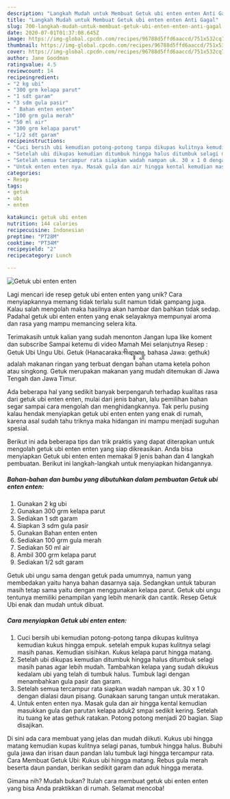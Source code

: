```yaml
---
description: "Langkah Mudah untuk Membuat Getuk ubi enten enten Anti Gagal"
title: "Langkah Mudah untuk Membuat Getuk ubi enten enten Anti Gagal"
slug: 700-langkah-mudah-untuk-membuat-getuk-ubi-enten-enten-anti-gagal
date: 2020-07-01T01:37:08.645Z
image: https://img-global.cpcdn.com/recipes/96788d5ffd6aaccd/751x532cq70/getuk-ubi-enten-enten-foto-resep-utama.jpg
thumbnail: https://img-global.cpcdn.com/recipes/96788d5ffd6aaccd/751x532cq70/getuk-ubi-enten-enten-foto-resep-utama.jpg
cover: https://img-global.cpcdn.com/recipes/96788d5ffd6aaccd/751x532cq70/getuk-ubi-enten-enten-foto-resep-utama.jpg
author: Jane Goodman
ratingvalue: 4.5
reviewcount: 14
recipeingredient:
- "2 kg ubi"
- "300 grm kelapa parut"
- "1 sdt garam"
- "3 sdm gula pasir"
- " Bahan enten enten"
- "100 grm gula merah"
- "50 ml air"
- "300 grm kelapa parut"
- "1/2 sdt garam"
recipeinstructions:
- "Cuci bersih ubi kemudian potong-potong tanpa dikupas kulitnya kemudian kukus hingga empuk. setelah empuk kupas kulitnya selagi masih panas. Kemudian sisihkan. Kukus kelapa parut hingga matang."
- "Setelah ubi dikupas kemudian ditumbuk hingga halus ditumbuk selagi masih panas agar lebih mudah. Tambahkan kelapa yang sudah dikukus kedalam ubi yang telah di tumbuk halus. Tumbuk lagi dengan menambahkan gula pasir dan garam."
- "Setelah semua tercampur rata siapkan wadah nampan uk. 30 x 1 0 dengan dialasi daun pisang. Gunakaan sarung tangan untuk meratakan."
- "Untuk enten enten nya. Masak gula dan air hingga kental kemudian masukkan gula dan parutan kelapa aduk2 smpai sedikit kering. Setelah itu tuang ke atas gethuk ratakan. Potong potong menjadi 20 bagian. Siap disajikan."
categories:
- Resep
tags:
- getuk
- ubi
- enten

katakunci: getuk ubi enten 
nutrition: 144 calories
recipecuisine: Indonesian
preptime: "PT28M"
cooktime: "PT34M"
recipeyield: "2"
recipecategory: Lunch

---
```



![Getuk ubi enten enten](https://img-global.cpcdn.com/recipes/96788d5ffd6aaccd/751x532cq70/getuk-ubi-enten-enten-foto-resep-utama.jpg)

Lagi mencari ide resep getuk ubi enten enten yang unik? Cara menyiapkannya memang tidak terlalu sulit namun tidak gampang juga. Kalau salah mengolah maka hasilnya akan hambar dan bahkan tidak sedap. Padahal getuk ubi enten enten yang enak selayaknya mempunyai aroma dan rasa yang mampu memancing selera kita.

Terimakasih untuk kalian yang sudah menonton Jangan lupa like koment dan subscribe Sampai ketemu di video Mamah Mei selanjutnya Resep : Getuk Ubi Ungu Ubi. Getuk (Hanacaraka:ꦒꦼꦛꦸꦏ꧀, bahasa Jawa: gethuk) adalah makanan ringan yang terbuat dengan bahan utama ketela pohon atau singkong. Getuk merupakan makanan yang mudah ditemukan di Jawa Tengah dan Jawa Timur.

Ada beberapa hal yang sedikit banyak berpengaruh terhadap kualitas rasa dari getuk ubi enten enten, mulai dari jenis bahan, lalu pemilihan bahan segar sampai cara mengolah dan menghidangkannya. Tak perlu pusing kalau hendak menyiapkan getuk ubi enten enten yang enak di rumah, karena asal sudah tahu triknya maka hidangan ini mampu menjadi suguhan spesial.


Berikut ini ada beberapa tips dan trik praktis yang dapat diterapkan untuk mengolah getuk ubi enten enten yang siap dikreasikan. Anda bisa menyiapkan Getuk ubi enten enten memakai 9 jenis bahan dan 4 langkah pembuatan. Berikut ini langkah-langkah untuk menyiapkan hidangannya.

<!--inarticleads1-->

##### Bahan-bahan dan bumbu yang dibutuhkan dalam pembuatan Getuk ubi enten enten:

1. Gunakan 2 kg ubi
1. Gunakan 300 grm kelapa parut
1. Sediakan 1 sdt garam
1. Siapkan 3 sdm gula pasir
1. Gunakan  Bahan enten enten
1. Sediakan 100 grm gula merah
1. Sediakan 50 ml air
1. Ambil 300 grm kelapa parut
1. Sediakan 1/2 sdt garam


Getuk ubi ungu sama dengan getuk pada umumnya, namun yang membedakan yaitu hanya bahan dasarnya saja. Sedangkan untuk taburan masih tetap sama yaitu dengan menggunakan kelapa parut. Getuk ubi ungu tentunya memiliki penampilan yang lebih menarik dan cantik. Resep Getuk Ubi enak dan mudah untuk dibuat. 

<!--inarticleads2-->

##### Cara menyiapkan Getuk ubi enten enten:

1. Cuci bersih ubi kemudian potong-potong tanpa dikupas kulitnya kemudian kukus hingga empuk. setelah empuk kupas kulitnya selagi masih panas. Kemudian sisihkan. Kukus kelapa parut hingga matang.
1. Setelah ubi dikupas kemudian ditumbuk hingga halus ditumbuk selagi masih panas agar lebih mudah. Tambahkan kelapa yang sudah dikukus kedalam ubi yang telah di tumbuk halus. Tumbuk lagi dengan menambahkan gula pasir dan garam.
1. Setelah semua tercampur rata siapkan wadah nampan uk. 30 x 1 0 dengan dialasi daun pisang. Gunakaan sarung tangan untuk meratakan.
1. Untuk enten enten nya. Masak gula dan air hingga kental kemudian masukkan gula dan parutan kelapa aduk2 smpai sedikit kering. Setelah itu tuang ke atas gethuk ratakan. Potong potong menjadi 20 bagian. Siap disajikan.


Di sini ada cara membuat yang jelas dan mudah diikuti. Kukus ubi hingga matang kemudian kupas kulitnya selagi panas, tumbuk hingga halus. Bubuhi gula jawa dan irisan daun pandan lalu tumbuk lagi hingga tercampur rata. Cara Membuat Getuk Ubi: Kukus ubi hingga matang. Rebus gula merah beserta daun pandan, berikan sedikit garam dan aduk hingga merata. 

Gimana nih? Mudah bukan? Itulah cara membuat getuk ubi enten enten yang bisa Anda praktikkan di rumah. Selamat mencoba!
